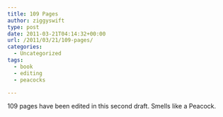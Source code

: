 ```yaml
---
title: 109 Pages
author: ziggyswift
type: post
date: 2011-03-21T04:14:32+00:00
url: /2011/03/21/109-pages/
categories:
  - Uncategorized
tags:
  - book
  - editing
  - peacocks

---
```

109 pages have been edited in this second draft. Smells like a Peacock.